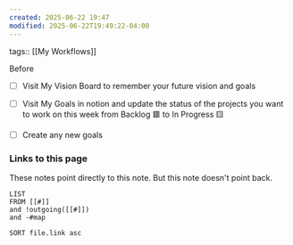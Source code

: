 ```yaml
---
created: 2025-06-22 19:47
modified: 2025-06-22T19:49:22-04:00
---
```

tags:: [[My Workflows]]

Before 
- [ ] Visit My Vision Board to remember your future vision and goals
- [ ] Visit My Goals in notion and update the status of the projects you want to work on this week from Backlog 🟥 to In Progress 🟨
- [ ]  Create any new goals



### Links to this page
These notes point directly to this note. But this note doesn't point back.
```dataview
LIST
FROM [[#]]
and !outgoing([[#]])
and -#map

SORT file.link asc
```


